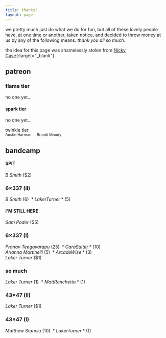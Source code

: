 ```yaml
---
title: thanks!
layout: page
---
```


we pretty much just do what we do for fun, but all of these lovely people have, at one time or another, taken notice, and decided to throw money at us by any of the following means. *thank you all so much.*

the idea for this page was shamelessly stolen from [Nicky Case](https://ncase.me){:target="_blank"}.

## patreon

### flame tier
no one yet...

#### spark tier
no one yet...

twinkle tier\
<small>Austin Harman -- Brandi Moody</small>

## bandcamp

#### SPIT
*B Smith* ($2)

### 6&times;337 (II)
*B Smith* ($6)\
*Laker Turner* ($5)

#### I'M STILL HERE
*Sam Poder* ($5)

### 6&times;337 (I)
*Pranav Teegavarapu* ($25)\
*Cara Salter* ($10)\
*Arianna Martinelli* ($5)\
*Arcade Wise* ($3)\
*Laker Turner* ($1)

### so much
*Laker Turner* ($1)\
*Matt Ronchetto* ($1)

### 43&times;47 (II)
*Laker Turner* ($1)

### 43&times;47 (I)
*Matthew Stanciu* ($10)\
*Laker Turner* ($1)
